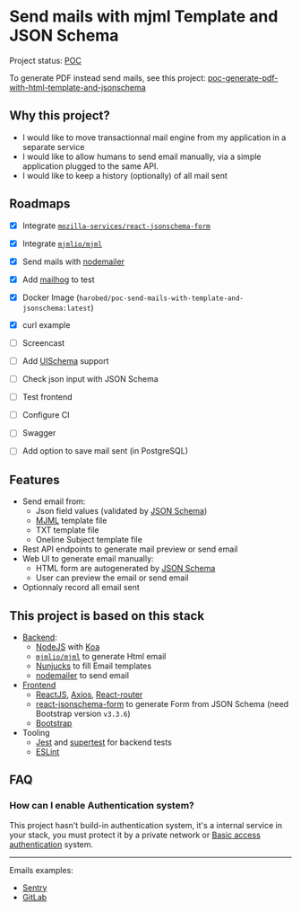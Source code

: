 # Send mails with mjml Template  and JSON Schema

Project status: [POC](https://en.wikipedia.org/wiki/Proof_of_concept)

To generate PDF instead send mails, see this project: [poc-generate-pdf-with-html-template-and-jsonschema](https://github.com/harobed/poc-generate-pdf-with-html-template-and-jsonschema)

## Why this project?

- I would like to move transactionnal mail engine from my application in a separate service
- I would like to allow humans to send email manually, via a simple application plugged to the same API.
- I would like to keep a history (optionally) of all mail sent


## Roadmaps

- [x] Integrate [`mozilla-services/react-jsonschema-form`](https://github.com/mozilla-services/react-jsonschema-form)
- [x] Integrate [`mjmlio/mjml`](https://github.com/mjmlio/mjml)
- [x] Send mails with [nodemailer](https://nodemailer.com)
- [x] Add [mailhog](https://github.com/mailhog/MailHog) to test
- [x] Docker Image (`harobed/poc-send-mails-with-template-and-jsonschema:latest`)
- [x] curl example
- [ ] Screencast
- [ ] Add [UISchema](https://react-jsonschema-form.readthedocs.io/en/latest/) support
- [ ] Check json input with JSON Schema
- [ ] Test frontend
- [ ] Configure CI
- [ ] Swagger
- [ ] Add option to save mail sent (in PostgreSQL)


## Features

- Send email from:
  - Json field values (validated by [JSON Schema](https://json-schema.org/))
  - [MJML](https://github.com/mjmlio/mjml) template file
  - TXT template file
  - Oneline Subject template file
- Rest API endpoints to generate mail preview or send email
- Web UI to generate email manually:
  - HTML form are autogenerated by [JSON Schema](https://json-schema.org/)
  - User can preview the email or send email
- Optionnaly record all email sent


## This project is based on this stack

- [Backend](backend/):
  - [NodeJS](https://nodejs.org/en/) with [Koa](https://koajs.com/)
  - [`mjmlio/mjml`](https://github.com/mjmlio/mjml) to generate Html email
  - [Nunjucks](https://mozilla.github.io/nunjucks/) to fill Email templates
  - [nodemailer](https://nodemailer.com) to send email
- [Frontend](frontend/)
  - [ReactJS](https://en.reactjs.org/), [Axios](https://github.com/axios/axios), [React-router](https://github.com/ReactTraining/react-router)
  - [react-jsonschema-form](https://github.com/mozilla-services/react-jsonschema-form) to generate Form from JSON Schema (need Bootstrap version `v3.3.6`)
  - [Bootstrap](https://getbootstrap.com/)
- Tooling
  - [Jest](https://jestjs.io/) and [supertest](https://github.com/visionmedia/supertest) for backend tests
  - [ESLint](https://eslint.org/)


## FAQ

### How can I enable Authentication system?

This project hasn't build-in authentication system, it's a internal service in your stack,
you must protect it by a private network or [Basic access authentication](https://en.wikipedia.org/wiki/Basic_access_authentication) system.


---

Emails examples:

- [Sentry](https://github.com/getsentry/sentry/tree/master/src/sentry/templates/sentry/emails)
- [GitLab](https://gitlab.com/gitlab-org/gitlab-ce/tree/master/app/views/notify)